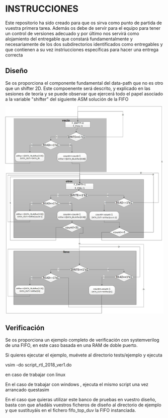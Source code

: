 # INSTRUCCIONES


Este repositorio ha sido creado para que os sirva como punto de partida de vuestra primera tarea. Además os debe de servir para el equipo para tener un control de versiones adecuado y por último nos servirá como alojamiento del entregable que constará fundamentalmente y necesariamente de los dos subdirectorios identificados como entregables y que contienen a su vez instriucciones específicas para hacer una entrega correcta

## Diseño
Se os proporciona el componente fundamental del data-path que no es otro que un shifter 2D. Este compoenente será descrito, y explicado en las sesiones de teoría y se puede observar que ejercerá todo el papel asociado a la variable "shifter" del siguiente ASM solución de la FIFO

![ASM](imagenes/ASM_shifter_def2.jpg) 

## Verificación

Se os proporciona un ejemplo completo de verificación con systemverilog de una FIFO, en este caso basada en una RAM de doble puerto.

Si quieres ejecutar el ejemplo, muévete al directorio tests/ejemplo y ejecuta

vsim -do script_rtl_2018_ver1.do

en caso de trabajar con linux

En el caso de trabajar con windows , ejecuta el mismo script una vez arrancado questasim

En el caso que quieras utilizar este banco de pruebas en vuestro diseño, basta con que añadáis vuestros ficheros de diseño al directorio de ejemplo y que sustituyáis en el fichero fifo_top_duv la FIFO instanciada.

